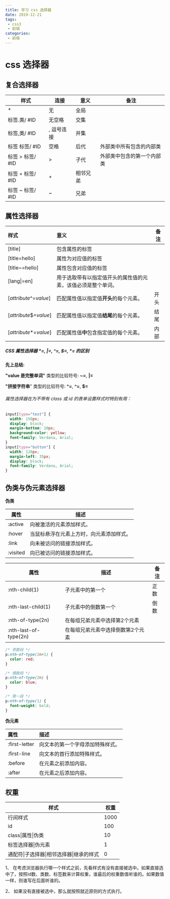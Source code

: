 ```yaml
---
title: 学习 css 选择器
date: 2019-12-21
tags:
 - css3
 - 前端
categories:
 - 前端
---
```


# css 选择器

## 复合选择器

| 样式             | 连接       | 意义     | 备注                       |
| ---------------- | ---------- | -------- | -------------------------- |
| *                | 无         | 全局     |                            |
| 标签.类/ #ID     | 无空格     | 交集     |                            |
| 标签,类/ #ID     | , 逗号连接 | 并集     |                            |
| 标签 标签/ #ID   | 空格       | 后代     | 外部类中所有包含的内部类   |
| 标签 > 标签/ #ID | >          | 子代     | 外部类中包含的第一个内部类 |
| 标签 + 标签/ #ID | +          | 相邻兄弟 |                            |
| 标签 ~ 标签/ #ID | ~          | 兄弟     |                            |

## 属性选择器

| 样式                   | 意义                                                         | 备注 |
| :--------------------- | :----------------------------------------------------------- | ---- |
| [title]                | 包含属性的标签                                               |      |
| [title=hello]          | 属性为对应值的标签                                           |      |
| [title~=hello]         | 属性包含对应值的标签                                         |      |
| [lang\|=en]            | 用于选取带有以指定值开头的属性值的元素，该值必须是整个单词。 |      |
| [*attribute*^=*value*] | 匹配属性值以指定值**开头**的每个元素。                       | 开头 |
| [*attribute*$=*value*] | 匹配属性值以指定值**结尾**的每个元素。                       | 结尾 |
| [*attribute**=*value*] | 匹配属性值**中**包含指定值的每个元素。                       | 内部 |

##### CSS 属性选择器 *=, |=, ^=, $=, *= 的区别

**先上总结:**

**"value 是完整单词"** 类型的比较符号: **~=**, **|=**

**"拼接字符串**" 类型的比较符号: ***=**, **^=**, **$=**

###### 属性选择器在为不带有 class 或 id 的表单设置样式时特别有用：

```css
input[type="text"] {
  width: 150px;
  display: block;
  margin-bottom: 10px;
  background-color: yellow;
  font-family: Verdana, Arial;
}
input[type="button"] {
  width: 120px;
  margin-left: 35px;
  display: block;
  font-family: Verdana, Arial;
}
```

## 伪类与伪元素选择器

**伪类**

| 属性     | 描述                                     |
| -------- | ---------------------------------------- |
| :active  | 向被激活的元素添加样式。                 |
| :hover   | 当鼠标悬浮在元素上方时，向元素添加样式。 |
| :link    | 向未被访问的链接添加样式。               |
| :visited | 向已被访问的链接添加样式。               |

| 属性                  | 描述                              | 备注 |
| --------------------- | --------------------------------- | ---- |
| :nth-child(1)         | 子元素中的第一个                  | 正数 |
| :nth-last-child(1)    | 子元素中的倒数第一个              | 倒数 |
| :nth-of-type(2n)      | 在每组兄弟元素中选择第2个元素     |      |
| :nth-last-of-type(2n) | 在每组兄弟元素中选择倒数第2个元素 |      |

```css
/* 奇数段 */
p:nth-of-type(2n+1) {
  color: red;
}

/* 偶数段 */
p:nth-of-type(2n) {
  color: blue;
}

/* 第一段 */
p:nth-of-type(1) {
  font-weight: bold;
}
```

**伪元素**

| 属性          | 描述                             |
| :------------ | :------------------------------- |
| :first-letter | 向文本的第一个字母添加特殊样式。 |
| :first-line   | 向文本的首行添加特殊样式。       |
| :before       | 在元素之前添加内容。             |
| :after        | 在元素之后添加内容。             |

## 权重

| 样式                                     | 权重 |
| ---------------------------------------- | ---- |
| 行间样式                                 | 1000 |
| id                                       | 100  |
| class\|属性\|伪类                        | 10   |
| 标签选择器\|伪元素                       | 1    |
| 通配符\|子选择器\|相邻选择器\|继承的样式 | 0    |

1、 在考虑浏览器执行哪一个样式之前，先看样式有没有直接被选中。如果直接选中了，按照id数、类数、标签数来计算权重，谁最后的权重数值听谁的。如果数值一样，则谁写在后面听谁的。

2、 如果没有直接被选中，那么就按照就近原则的方式执行。